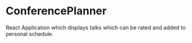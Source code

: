 # ConferencePlanner
 React Application which displays talks which can be rated and added to personal schedule.
